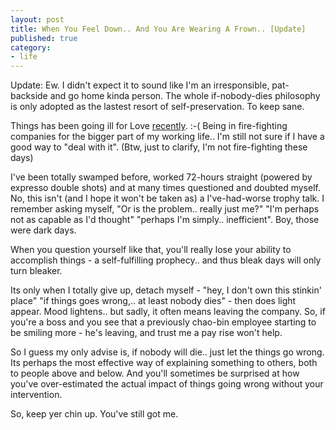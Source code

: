 ```yaml
---
layout: post
title: When You Feel Down.. And You Are Wearing A Frown.. [Update]
published: true
category:
- life
---
```

Update: Ew. I didn't expect it to sound like I'm an irresponsible, pat-backside and go home kinda person. The whole if-nobody-dies philosophy is only adopted as the lastest resort of self-preservation. To keep sane.

Things has been going ill for Love [recently](http://nana.yanime.org/post/2/189). :-( Being in fire-fighting companies for the bigger part of my working life.. I'm still not sure if I have a good way to "deal with it". (Btw, just to clarify, I'm not fire-fighting these days)  
  
I've been totally swamped before, worked 72-hours straight (powered by expresso double shots) and at many times questioned and doubted myself. No, this isn't (and I hope it won't be taken as) a I've-had-worse trophy talk. I remember asking myself, "Or is the problem.. really just me?" "I'm perhaps not as capable as I'd thought" "perhaps I'm simply.. inefficient". Boy, those were dark days.  
  
When you question yourself like that, you'll really lose your ability to accomplish things - a self-fulfilling prophecy.. and thus bleak days will only turn bleaker.  
  
Its only when I totally give up, detach myself - "hey, I don't own this stinkin' place" "if things goes wrong,.. at least nobody dies" - then does light appear. Mood lightens.. but sadly, it often means leaving the company. So, if you're a boss and you see that a previously chao-bin employee starting to be smiling more - he's leaving, and trust me a pay rise won't help.  
  
So I guess my only advise is, if nobody will die.. just let the things go wrong. Its perhaps the most effective way of explaining something to others, both to people above and below. And you'll sometimes be surprised at how you've over-estimated the actual impact of things going wrong without your intervention.  
  
So, keep yer chin up. You've still got me.

  
